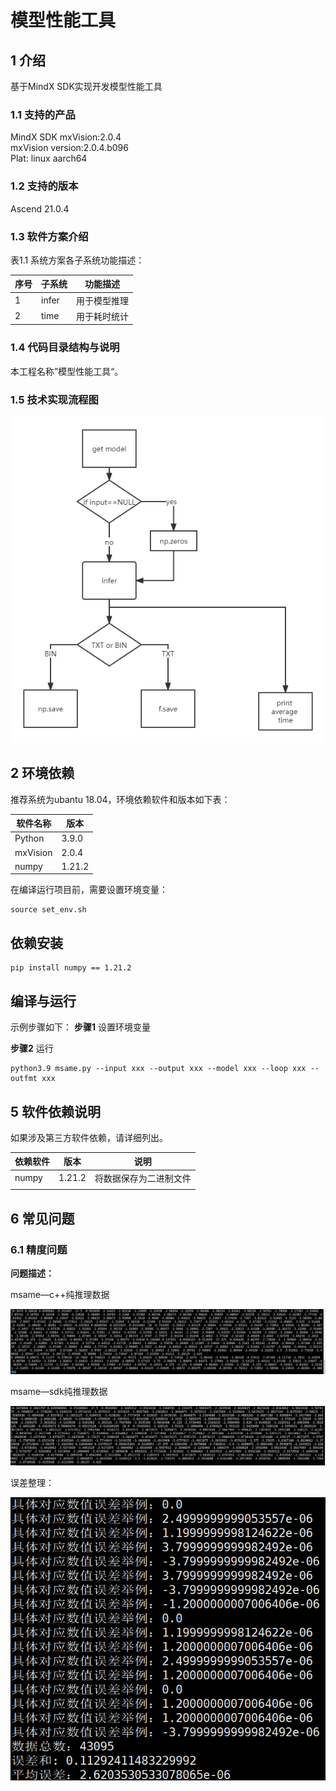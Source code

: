 # 模型性能工具

## 1 介绍
基于MindX SDK实现开发模型性能工具

### 1.1 支持的产品

MindX SDK mxVision:2.0.4   
mxVision version:2.0.4.b096   
Plat: linux aarch64   

### 1.2 支持的版本

Ascend 21.0.4

### 1.3 软件方案介绍

表1.1 系统方案各子系统功能描述：

| 序号 | 子系统 | 功能描述     |
| ---- | ------ | ------------ |
| 1    | infer  | 用于模型推理 |
| 2    | time   | 用于耗时统计 |

### 1.4 代码目录结构与说明

本工程名称”模型性能工具“。



### 1.5 技术实现流程图

![image-20220401173124980](./img/process.png)





## 2 环境依赖

推荐系统为ubantu 18.04，环境依赖软件和版本如下表：

| 软件名称 | 版本   |
| -------- | ------ |
| Python   | 3.9.0  |
| mxVision | 2.0.4  |
| numpy    | 1.21.2 |

在编译运行项目前，需要设置环境变量：

```
source set_env.sh
```

## 依赖安装

```
pip install numpy == 1.21.2
```



## 编译与运行
示例步骤如下：
**步骤1** 设置环境变量

**步骤2**  运行

```
python3.9 msame.py --input xxx --output xxx --model xxx --loop xxx --outfmt xxx
```



## 5 软件依赖说明

如果涉及第三方软件依赖，请详细列出。

| 依赖软件 | 版本   | 说明                   |
| -------- | ------ | ---------------------- |
| numpy    | 1.21.2 | 将数据保存为二进制文件 |
|          |        |                        |



## 6 常见问题

### 6.1 精度问题

**问题描述：**

msame—c++纯推理数据

![image-20220329172043922](./img/error1.png)

msame—sdk纯推理数据

![image-20220329172200891](./img/error3.png)

误差整理：

![image-20220329171715855](./img/error2.png)